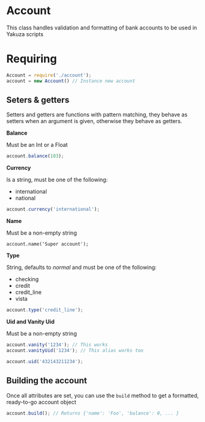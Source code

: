 Account
=======

This class handles validation and formatting of bank accounts to be
used in Yakuza scripts

Requiring
=========

```javascript
Account = require('./account');
account = new Account() // Instance new account
```

Seters & getters
----------------
Setters and getters are functions with pattern matching, they behave as setters when an argument
is given, otherwise they behave as getters.

**Balance**

Must be an Int or a Float

```javascript
account.balance(103);
```

**Currency**

Is a string, must be one of the following:

- international
- national

```javascript
account.currency('international');
```

**Name**

Must be a non-empty string

```javascripts
account.name('Super account');
```

**Type**

String, defaults to _normal_ and must be one of the following:

- checking
- credit
- credit_line
- vista

```javascript
account.type('credit_line');
```


**Uid and Vanity Uid**

Must be a non-empty string

```javascript
account.vanity('1234'); // This works
account.vanityUid('1234'); // This alias works too

account.uid('432143211234');
```

Building the account
--------------------

Once all attributes are set, you can use the `build` method to get a formatted, ready-to-go account
object


```javascript
account.build(); // Returns {'name': 'Foo', 'balance': 0, ... }
```
